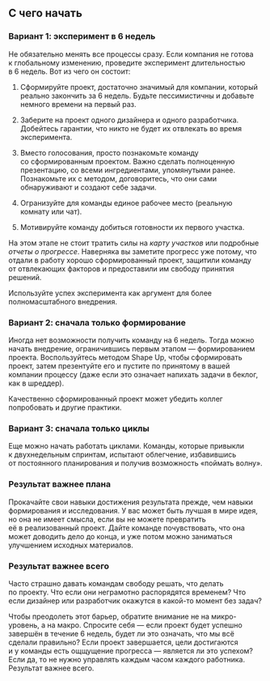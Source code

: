 ## С чего начать

### Вариант 1: эксперимент в 6 недель

Не обязательно менять все процессы сразу. Если компания не готова к глобальному изменению, проведите эксперимент длительностью в 6 недель. Вот из чего он состоит:

1. Сформируйте проект, достаточно значимый для компании, который реально закончить за 6 недель. Будьте пессимистичны и добавьте немного времени на первый раз.

2. Заберите на проект одного дизайнера и одного разработчика. Добейтесь гарантии, что никто не будет их отвлекать во время эксперимента.

3. Вместо голосования, просто познакомьте команду со сформированным проектом. Важно сделать полноценную презентацию, со всеми ингредиентами, упомянутыми ранее. Познакомьте их с методом, договоритесь, что они сами обнаруживают и создают себе задачи.

4. Огранизуйте для команды единое рабочее место (реальную комнату или чат).

5. Мотивируйте команду добиться готовности их первого участка.

На этом этапе не стоит тратить силы на _карту участков_ или подробные _отчеты о прогрессе_. Наверняка вы заметите прогресс уже потому, что отдали в работу хорошо сформированный проект, защитили команду от отвлекающих факторов и предоставили им свободу принятия решений.

Используйте успех эксперимента как аргумент для более полномасштабного внедрения.

### Вариант 2: сначала только формирование

Иногда нет возможности получить команду на 6 недель. Тогда можно начать внедрение, ограничившись первым этапом — формированием проекта. Воспользуйтесь методом Shape Up, чтобы сформировать проект, затем презентуйте его и пустите по принятому в вашей компании процессу (даже если это означает напихать задачи в беклог, как в шреддер). 

Качественно сформированный проект может убедить коллег попробовать и другие практики.


### Вариант 3: сначала только циклы

Еще можно начать работать циклами. Команды, которые привыкли к двухнедельным спринтам, испытают облегчение, избавившись от постоянного планирования и получив возможность «поймать волну». 

### Результат важнее плана

Прокачайте свои навыки достижения результата прежде, чем навыки формирования и исследования. У вас может быть лучшая в мире идея, но она не имеет смысла, если вы не можете превратить её в реализованный проект. Дайте команде почувствовать, что она может доводить дело до конца, и уже потом можно заниматься улучшением исходных материалов.

### Результат важнее всего

Часто страшно давать командам свободу решать, что делать по проекту. Что если они неграмотно распорядятся временем? Что если дизайнер или разработчик окажутся в какой-то момент без задач?

Чтобы преодолеть этот барьер, обратите внимание не на микро-уровень, а на макро. Спросите себя — если проект будет успешно завершён в течение 6 недель, будет ли это означать, что мы всё сделали правильно? Если проект завершается, цели достигаются и у команды есть ощщущение прогресса — является ли это успехом? Если да, то не нужно управлять каждым часом каждого работника. Результат важнее всего.